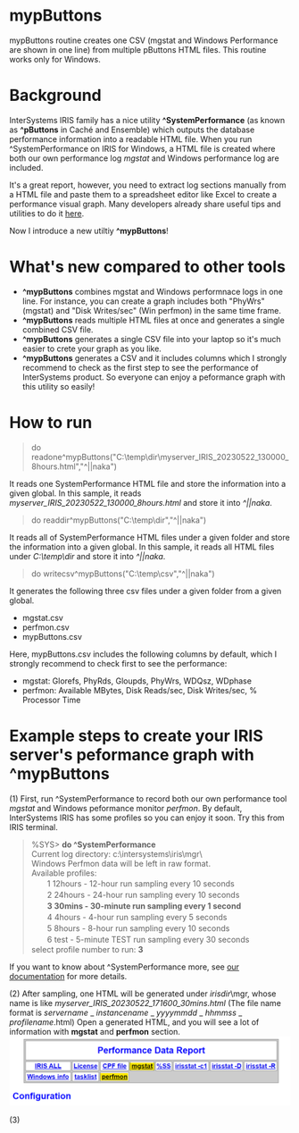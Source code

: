 # mypButtons
mypButtons routine creates one CSV (mgstat and Windows Performance are shown in one line) from multiple pButtons HTML files. This routine works only for Windows.

# Background
InterSystems IRIS family has a nice utility **^SystemPerformance** (as known as **^pButtons** in Caché and Ensemble) which outputs the database performance information into a readable HTML file. When you run ^SystemPerformance on IRIS for Windows, a HTML file is created where both our own performance log *mgstat* and Windows performance log are included.

It's a great report, however, you need to extract log sections manually from a HTML file and paste them to a spreadsheet editor like Excel to create a performance visual graph. Many developers already share useful tips and utilities to do it [here](https://community.intersystems.com/post/intersystems-data-platforms-capacity-planning-and-performance-series-index "InterSystems Data Platforms Capacity Planning and Performance Series Index").

Now I introduce a new utiltiy **^mypButtons**!

# What's new compared to other tools
* **^mypButtons** combines mgstat and Windows performnace logs in one line. For instance, you can create a graph includes both "PhyWrs" (mgstat) and "Disk Writes/sec" (Win perfmon) in the same time frame.
* **^mypButtons** reads multiple HTML files at once and generates a single combined CSV file.
* **^mypButtons** generates a single CSV file into your laptop so it's much easier to crete your graph as you like.
* **^mypButtons** generates a CSV and it includes columns which I strongly recommend to check as the first step to see the performance of InterSystems product. So everyone can enjoy a peformance graph with this utility so easily!

# How to run
> do readone^mypButtons("C:\temp\dir\myserver_IRIS_20230522_130000_8hours.html","^||naka")

It reads one SystemPerformance HTML file and store the information into a given global. In this sample, it reads *myserver_IRIS_20230522_130000_8hours.html* and store it into *^||naka*.

> do readdir^mypButtons("C:\temp\dir\","^||naka")

It reads all of SystemPerformance HTML files under a given folder and store the information into a given global. In this sample, it reads all HTML files under *C:\temp\dir* and store it into *^||naka*.

> do writecsv^mypButtons("C:\temp\csv\","^||naka")

It generates the following three csv files under a given folder from a given global. 
* mgstat.csv
* perfmon.csv
* mypButtons.csv

Here, mypButtons.csv includes the following columns by default, which I strongly recommend to check first to see the performance:
* mgstat:  Glorefs, PhyRds, Gloupds, PhyWrs, WDQsz, WDphase
* perfmon: Available MBytes, Disk Reads/sec, Disk Writes/sec, % Processor Time

# Example steps to create your IRIS server's peformance graph with ^mypButtons
(1) First, run ^SystemPerformance to record both our own performance tool *mgstat* and Windows peformance monitor *perfmon*. By default, InterSystems IRIS has some profiles so you can enjoy it soon. Try this from IRIS terminal.
> %SYS> **do ^SystemPerformance**  
Current log directory: c:\intersystems\iris\mgr\  
Windows Perfmon data will be left in raw format.  
Available profiles:  
　　1 12hours - 12-hour run sampling every 10 seconds   
　　2 24hours - 24-hour run sampling every 10 seconds   
　　**3 30mins  - 30-minute run sampling every 1 second**   
　　4 4hours  - 4-hour run sampling every 5 seconds   
　　5 8hours  - 8-hour run sampling every 10 seconds   
　　6 test    - 5-minute TEST run sampling every 30 seconds  
select profile number to run: **3**

If you want to know about ^SystemPerformance more, see [our documentation](https://docs.intersystems.com/irislatest/csp/docbook/Doc.View.cls?KEY=GCM_systemperf "Monitoring Performance Using ^SystemPerformance") for more details.  

(2) After sampling, one HTML will be generated under *irisdir*\mgr, whose name is like *myserver_IRIS_20230522_171600_30mins.html* (The file name format is *servername* _ *instancename* _ *yyyymmdd* _ *hhmmss* _ *profilename*.html) Open a generated HTML, and you will see a lot of information with **mgstat** and **perfmon** section.
![SystemPerformance HTML header](images/SystemPerformanceHTMLheader.png)

(3) 
